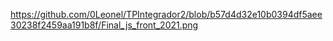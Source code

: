 https://github.com/0Leonel/TPIntegrador2/blob/b57d4d32e10b0394df5aee30238f2459aa191b8f/Final_js_front_2021.png
